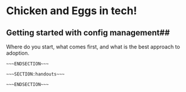 <!SLIDE>
# Chicken and Eggs in tech! #
## Getting started with config management##

Where do you start, what comes first, and what is the best approach to adoption. 


~~~SECTION:notes~~~
~~~ENDSECTION~~~

~~~SECTION:handouts~~~

~~~ENDSECTION~~~

